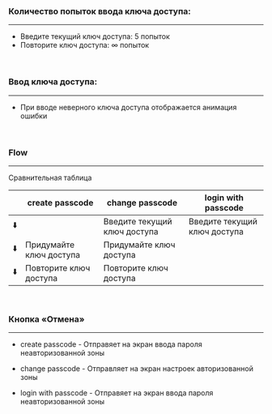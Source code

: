 ### Количество попыток ввода ключа доступа:
---

- Введите текущий ключ доступа: 5 попыток
- Повторите ключ доступа: ∞ попыток

<br>

### Ввод ключа доступа:
---

- При вводе неверного ключа доступа отображается анимация ошибки

<br>

### Flow
---

Сравнительная таблица

|    | create passcode           | change passcode               | login with passcode          |
| -  | -                         | -                             | -                            |
| ⬇️ |                           | Введите текущий ключ доступа  | Введите текущий ключ доступа |
| ⬇️ | Придумайте ключ доступа   | Придумайте ключ доступа       |                              |
| ⬇️ | Повторите ключ доступа    | Повторите ключ доступа        |                              |

<br>

### Кнопка «Отмена»
---

- create passcode - Отправяет на экран ввода пароля неавторизованной зоны

- change passcode - Отправляет на экран настроек авторизованной зоны

- login with passcode  - Отправяет на экран ввода пароля неавторизованной зоны  